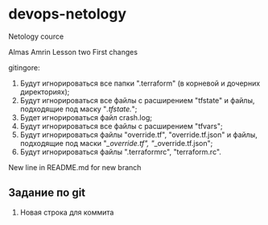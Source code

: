 # devops-netology
Netology cource

Almas Amrin
Lesson two
First changes

gitingore:
1. Будут игнорироваться все папки ".terraform" (в корневой и дочерних директориях);
2. Будут игнорироваться все файлы с расширением "tfstate" и файлы, подходящие под маску "*.tfstate.*";
3. Будет игнорироваться файл crash.log;
4. Будут игнорироваться все файлы с расширением "tfvars";
5. Будут игнорироваться файлы "override.tf", "override.tf.json" и файлы, подходящие под маски "*_override.tf", "*_override.tf.json";
6. Будут игнорироваться файлы ".terraformrc", "terraform.rc".


New line in README.md for new branch

## Задание по git

1. Новая строка для коммита
